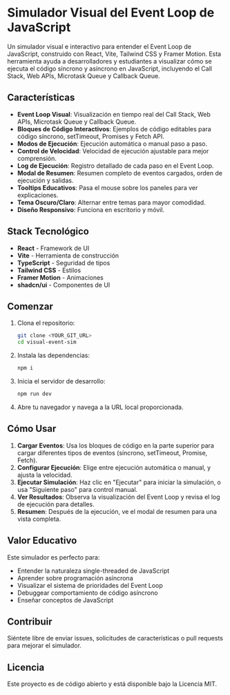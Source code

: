 # Simulador Visual del Event Loop de JavaScript

Un simulador visual e interactivo para entender el Event Loop de JavaScript, construido con React, Vite, Tailwind CSS y Framer Motion. Esta herramienta ayuda a desarrolladores y estudiantes a visualizar cómo se ejecuta el código síncrono y asíncrono en JavaScript, incluyendo el Call Stack, Web APIs, Microtask Queue y Callback Queue.

## Características

- **Event Loop Visual**: Visualización en tiempo real del Call Stack, Web APIs, Microtask Queue y Callback Queue.
- **Bloques de Código Interactivos**: Ejemplos de código editables para código síncrono, setTimeout, Promises y Fetch API.
- **Modos de Ejecución**: Ejecución automática o manual paso a paso.
- **Control de Velocidad**: Velocidad de ejecución ajustable para mejor comprensión.
- **Log de Ejecución**: Registro detallado de cada paso en el Event Loop.
- **Modal de Resumen**: Resumen completo de eventos cargados, orden de ejecución y salidas.
- **Tooltips Educativos**: Pasa el mouse sobre los paneles para ver explicaciones.
- **Tema Oscuro/Claro**: Alternar entre temas para mayor comodidad.
- **Diseño Responsivo**: Funciona en escritorio y móvil.

## Stack Tecnológico

- **React** - Framework de UI
- **Vite** - Herramienta de construcción
- **TypeScript** - Seguridad de tipos
- **Tailwind CSS** - Estilos
- **Framer Motion** - Animaciones
- **shadcn/ui** - Componentes de UI

## Comenzar

1. Clona el repositorio:
   ```sh
   git clone <YOUR_GIT_URL>
   cd visual-event-sim
   ```

2. Instala las dependencias:
   ```sh
   npm i
   ```

3. Inicia el servidor de desarrollo:
   ```sh
   npm run dev
   ```

4. Abre tu navegador y navega a la URL local proporcionada.

## Cómo Usar

1. **Cargar Eventos**: Usa los bloques de código en la parte superior para cargar diferentes tipos de eventos (síncrono, setTimeout, Promise, Fetch).
2. **Configurar Ejecución**: Elige entre ejecución automática o manual, y ajusta la velocidad.
3. **Ejecutar Simulación**: Haz clic en "Ejecutar" para iniciar la simulación, o usa "Siguiente paso" para control manual.
4. **Ver Resultados**: Observa la visualización del Event Loop y revisa el log de ejecución para detalles.
5. **Resumen**: Después de la ejecución, ve el modal de resumen para una vista completa.

## Valor Educativo

Este simulador es perfecto para:
- Entender la naturaleza single-threaded de JavaScript
- Aprender sobre programación asíncrona
- Visualizar el sistema de prioridades del Event Loop
- Debuggear comportamiento de código asíncrono
- Enseñar conceptos de JavaScript

## Contribuir

Siéntete libre de enviar issues, solicitudes de características o pull requests para mejorar el simulador.

## Licencia

Este proyecto es de código abierto y está disponible bajo la Licencia MIT.